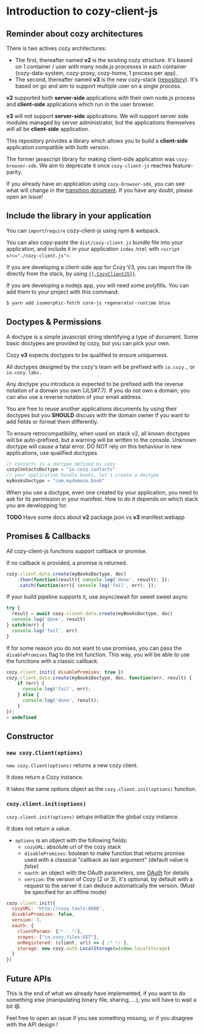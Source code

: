 # Introduction to cozy-client-js

## Reminder about cozy architectures

There is two actives cozy architectures:

- The first, thereafter named **v2** is the existing cozy structure. It's based on 1 container / user with many node.js processes in each container (cozy-data-system, cozy-proxy, cozy-home, 1 process per app).
- The second, thereafter named **v3** is the new cozy-stack ([repository](https://github.com/cozy/cozy-stack)). It's based on go and aim to support multiple user on a single process.

**v2** supported both **server-side** applications with their own node.js process and **client-side** applications which run in the user browser.

**v3** will not support **server-side** applications. We will support server side modules managed by server administrator, but the applications themselves will all be **client-side** application.

This repository provides a library which allows you to build a **client-side** application compatible with both version.

The former javascript library for making client-side application was `cozy-browser-sdk`. We aim to deprecate it once `cozy-client-js` reaches feature-parity.

If you already have an application using `cozy-browser-sdk`, you can see what will change in the [transition document](./browser-sdk-transition.md). If you have any doubt, please open an issue!


## Include the library in your application

You can `import`/`require` cozy-client-js using npm & webpack.

You can also copy-paste the `dist/cozy-client.js` bundle file into your application, and include it in your application `index.html` with `<script src="./cozy-client.js">`.

If you are developing a client-side app for Cozy V3, you can import the lib directly from the stack, by using [`{{.CozyClientJS}}`](https://cozy.github.io/cozy-stack/client-app-dev.html#good-practices-for-your-application).

If you are developing a nodejs app, you will need some polyfills. You can add them to your project with this command:

```sh
$ yarn add isomorphic-fetch core-js regenerator-runtime btoa
```

## Doctypes & Permissions

A doctype is a simple javascript string identifying a type of document.
Some basic doctypes are provided by cozy, but you can pick your own.

Cozy **v3** expects doctypes to be qualified to ensure uniqueness.

All doctypes designed by the cozy's team will be prefixed with `io.cozy.`, or `io.cozy.labs.`

Any doctype you introduce is expected to be prefixed with the reverse notation of a domain you own (JLS#7.7). If you do not own a domain, you can also use a reverse notation of your email address.

You are free to reuse another applications documents by using their doctypes but you **SHOULD** discuss with the domain owner if you want to add fields or format them differently.

To ensure retrocompatibility, when used on stack v2, all known doctypes will be auto-prefixed, but a warning will be written to the console. Unknown doctype will cause a fatal error. DO NOT rely on this behaviour in new applications, use qualified doctypes.

```javascript
// contacts is a doctype defined by cozy
cozyContactsDoctype = "io.cozy.contacts"
// your application handle books, let's create a doctype
myBooksDoctype = "com.mydomain.book"
```

When you use a doctype, even one created by your application, you need to ask for its permission in your manifest. How to do it depends on which stack you are developping for.

**TODO** Have some docs about **v2** package.json vs **v3** manifest.webapp


## Promises & Callbacks

All cozy-client-js functions support callback or promise.

If no callback is provided, a promise is returned.
```javascript
cozy.client.data.create(myBooksDoctype, doc)
    .then(function(result){ console.log('done', result); });
    .catch(function(err){ console.log('fail', err); });
```

If your build pipeline supports it, use async/await for sweet sweet async
```javascript
try {
  result = await cozy.client.data.create(myBooksDoctype, doc)
  console.log('done', result)
} catch(err) {
  console.log('fail', err)
}
```

If for some reason you do not want to use promises, you can pass the `disablePromises` flag to the init function. This way, you will be able to use the functions with a classic callback.

```javascript
cozy.client.init({ disablePromises: true })
cozy.client.data.create(myBooksDoctype, doc, function(err, result) {
    if (err) {
      console.log('fail', err);
    } else {
      console.log('done', result);
    }
});
> undefined
```


## Constructor

### `new cozy.Client(options)`

`new cozy.Client(options)` returns a new cozy client.

It does return a Cozy instance.

It takes the same options object as the `cozy.client.init(options)` function.


### `cozy.client.init(options)`

`cozy.client.init(options)` setups initialize the global cozy instance.

It does not return a value.

- `options` is an object with the following fields:
  * `cozyURL`: absolute url of the cozy stack
  * `disablePromises`: boolean to make function that returns promise used with a classical "callback as last argument" (default value is *false*)
  * `oauth`: an object with the OAuth parameters, see [OAuth](./oauth.md) for details
  * `version`: the version of Cozy (2 or 3), it's optional, by default with a request to the server it can deduce automatically the version. (Must be specified for an offline mode)

```javascript
cozy.client.init({
  cozyURL: 'http://cozy.tools:8080',
  disablePromises: false,
  version: 3,
  oauth: {
    clientParams: {/*...*/},
    scopes: ["io.cozy.files:GET"],
    onRegistered: (client, url) => { /* */ },
    storage: new cozy.auth.LocalStorage(window.localStorage)
  }
})
```

Future APIs
-----------

This is the end of what we already have implemented, if you want to do something else (manipulating binary file, sharing, ...), you will have to wait a bit :smile:.

Feel free to open an issue if you see something missing, or if you disagree with the API design !
